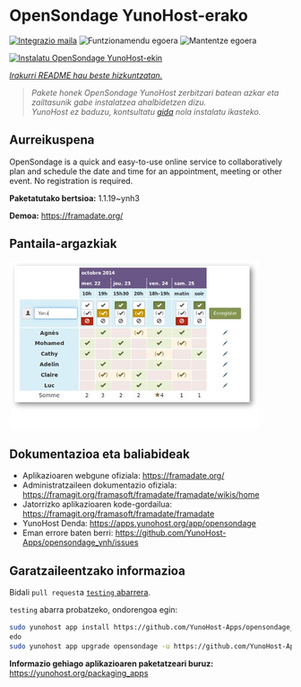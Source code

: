 <!--
Ohart ongi: README hau automatikoki sortu da <https://github.com/YunoHost/apps/tree/master/tools/readme_generator>ri esker
EZ editatu eskuz.
-->

# OpenSondage YunoHost-erako

[![Integrazio maila](https://dash.yunohost.org/integration/opensondage.svg)](https://dash.yunohost.org/appci/app/opensondage) ![Funtzionamendu egoera](https://ci-apps.yunohost.org/ci/badges/opensondage.status.svg) ![Mantentze egoera](https://ci-apps.yunohost.org/ci/badges/opensondage.maintain.svg)

[![Instalatu OpenSondage YunoHost-ekin](https://install-app.yunohost.org/install-with-yunohost.svg)](https://install-app.yunohost.org/?app=opensondage)

*[Irakurri README hau beste hizkuntzatan.](./ALL_README.md)*

> *Pakete honek OpenSondage YunoHost zerbitzari batean azkar eta zailtasunik gabe instalatzea ahalbidetzen dizu.*  
> *YunoHost ez baduzu, kontsultatu [gida](https://yunohost.org/install) nola instalatu ikasteko.*

## Aurreikuspena

OpenSondage is a quick and easy-to-use online service to collaboratively plan and schedule the date and time for an appointment, meeting or other event. No registration is required.


**Paketatutako bertsioa:** 1.1.19~ynh3

**Demoa:** <https://framadate.org/>

## Pantaila-argazkiak

![OpenSondage(r)en pantaila-argazkia](./doc/screenshots/screenshots.jpg)

## Dokumentazioa eta baliabideak

- Aplikazioaren webgune ofiziala: <https://framadate.org/>
- Administratzaileen dokumentazio ofiziala: <https://framagit.org/framasoft/framadate/framadate/wikis/home>
- Jatorrizko aplikazioaren kode-gordailua: <https://framagit.org/framasoft/framadate/framadate>
- YunoHost Denda: <https://apps.yunohost.org/app/opensondage>
- Eman errore baten berri: <https://github.com/YunoHost-Apps/opensondage_ynh/issues>

## Garatzaileentzako informazioa

Bidali `pull request`a [`testing` abarrera](https://github.com/YunoHost-Apps/opensondage_ynh/tree/testing).

`testing` abarra probatzeko, ondorengoa egin:

```bash
sudo yunohost app install https://github.com/YunoHost-Apps/opensondage_ynh/tree/testing --debug
edo
sudo yunohost app upgrade opensondage -u https://github.com/YunoHost-Apps/opensondage_ynh/tree/testing --debug
```

**Informazio gehiago aplikazioaren paketatzeari buruz:** <https://yunohost.org/packaging_apps>

